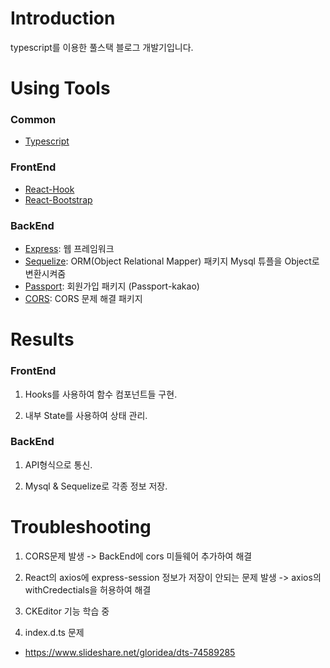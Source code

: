 # Introduction
typescript를 이용한 풀스택 블로그 개발기입니다.

# Using Tools
### Common
- [Typescript](https://www.typescriptlang.org/)

### FrontEnd
- [React-Hook](https://ko.reactjs.org/docs/hooks-intro.html)
- [React-Bootstrap](https://react-bootstrap.github.io/)

### BackEnd
- [Express](https://expressjs.com/): 웹 프레임워크
- [Sequelize](https://sequelize.org/): ORM(Object Relational Mapper) 패키지 Mysql 튜플을 Object로 변환시켜줌
- [Passport](https://www.npmjs.com/package/passport): 회원가입 패키지 (Passport-kakao)
- [CORS](https://www.npmjs.com/package/cors): CORS 문제 해결 패키지

# Results
### FrontEnd
1. Hooks를 사용하여 함수 컴포넌트들 구현.

2. 내부 State를 사용하여 상태 관리.


### BackEnd
1. API형식으로 통신.

2. Mysql & Sequelize로 각종 정보 저장.

# Troubleshooting
1. CORS문제 발생 -> BackEnd에 cors 미들웨어 추가하여 해결

2. React의 axios에 express-session 정보가 저장이 안되는 문제 발생 -> axios의 withCredectials을 허용하여 해결

3. CKEditor 기능 학습 중

4. index.d.ts 문제
  - https://www.slideshare.net/gloridea/dts-74589285
